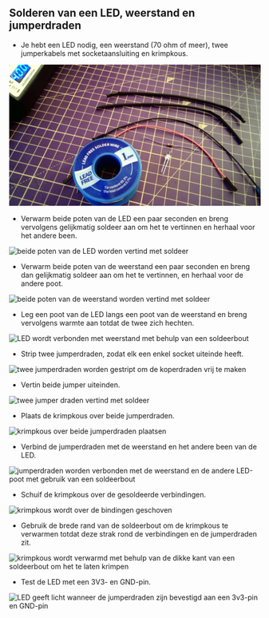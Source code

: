 ## Solderen van een LED, weerstand en jumperdraden

- Je hebt een LED nodig, een weerstand (70 ohm of meer), twee jumperkabels met socketaansluiting en krimpkous.

![componenten weergegeven samen met een rol soldeertin](images/you_will_need.jpg)

- Verwarm beide poten van de LED een paar seconden en breng vervolgens gelijkmatig soldeer aan om het te vertinnen en herhaal voor het andere been.

![beide poten van de LED worden vertind met soldeer](images/tin_led.gif)

- Verwarm beide poten van de weerstand een paar seconden en breng dan gelijkmatig soldeer aan om het te vertinnen, en herhaal voor de andere poot.

![beide poten van de weerstand worden vertind met soldeer](images/tin_resistor.gif)

- Leg een poot van de LED langs een poot van de weerstand en breng vervolgens warmte aan totdat de twee zich hechten.

![LED wordt verbonden met weerstand met behulp van een soldeerbout](images/bond_resistor.gif)

- Strip twee jumperdraden, zodat elk een enkel socket uiteinde heeft.

![twee jumperdraden worden gestript om de koperdraden vrij te maken](images/strip_jumpers.gif)

- Vertin beide jumper uiteinden.

![twee jumper draden vertind met soldeer](images/tin_jumpers.gif)

- Plaats de krimpkous over beide jumperdraden.

![krimpkous over beide jumperdraden plaatsen](images/add_heatshrink.gif)

- Verbind de jumperdraden met de weerstand en het andere been van de LED.

![jumperdraden worden verbonden met de weerstand en de andere LED-poot met gebruik van een soldeerbout](images/bond_jumpers.gif)

- Schuif de krimpkous over de gesoldeerde verbindingen.

![krimpkous wordt over de bindingen geschoven](images/place_heatshrink.gif)

- Gebruik de brede rand van de soldeerbout om de krimpkous te verwarmen totdat deze strak rond de verbindingen en de jumperdraden zit.

![krimpkous wordt verwarmd met behulp van de dikke kant van een soldeerbout om het te laten krimpen](images/heat_heatshrink.gif)

- Test de LED met een 3V3- en GND-pin.

![LED geeft licht wanneer de jumperdraden zijn bevestigd aan een 3v3-pin en GND-pin](images/test_led.gif)

